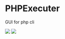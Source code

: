 # PHPExecuter
GUI for php cli

![](https://i.imgur.com/FTGpHQF.png)
![](https://i.imgur.com/bNl8X9j.png)
